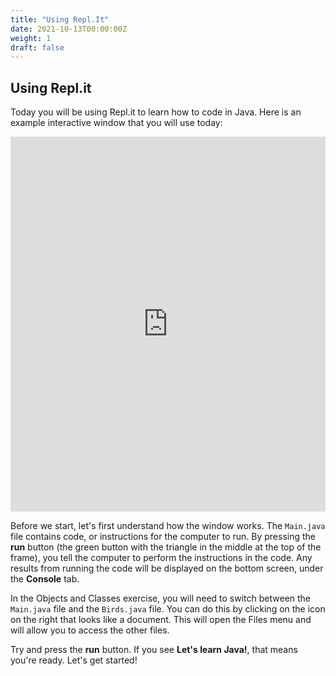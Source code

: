 ```yaml
---
title: "Using Repl.It"
date: 2021-10-13T00:00:00Z
weight: 1
draft: false
---
```


## Using Repl.it

Today you will be using Repl.it to learn how to code in Java. Here is an example interactive window that you will use today:

<iframe height="600px" width="100%" src="https://repl.it/@nuevofoundation/JavaBasicsTest?lite=true#Main.java" scrolling="no" frameborder="no" allowtransparency="true" allowfullscreen="true" sandbox="allow-forms allow-pointer-lock allow-popups allow-same-origin allow-scripts allow-modals"></iframe>

Before we start, let's first understand how the window works. The `Main.java` file contains code, or instructions for the computer to run. By pressing the **run** button (the green button with the triangle in the middle at the top of the frame), you tell the computer to perform the instructions in the code. Any results from running the code will be displayed on the bottom screen, under the **Console** tab. 

In the Objects and Classes exercise, you will need to switch between the `Main.java` file and the `Birds.java` file. You can do this by clicking on the icon on the right that looks like a document. This will open the Files menu and will allow you to access the other files.

Try and press the **run** button. If you see **Let's learn Java!**, that means you're ready. Let's get started!